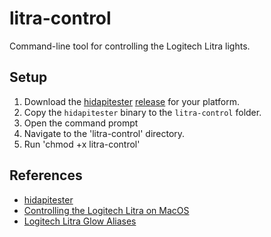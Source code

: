 # litra-control

Command-line tool for controlling the Logitech Litra lights.

## Setup

1. Download the [hidapitester](https://github.com/todbot/hidapitester) [release](https://github.com/todbot/hidapitester/releases) for your platform.
2. Copy the `hidapitester` binary to the `litra-control` folder.
3. Open the command prompt
4. Navigate to the 'litra-control' directory.
5. Run 'chmod +x litra-control'

## References

- [hidapitester](https://github.com/todbot/hidapitester)
- [Controlling the Logitech Litra on MacOS](https://ultracrepidarian.phfactor.net/tag/mac/)
- [Logitech Litra Glow Aliases](https://github.com/kharyam/litra-driver/issues/13)
